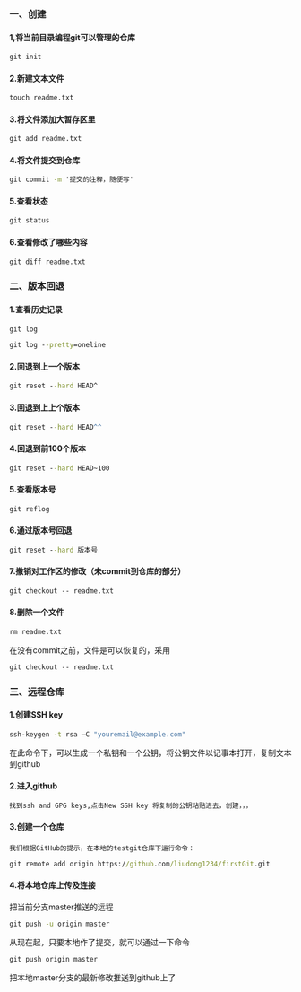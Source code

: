 ### 一、创建

#### 1,将当前目录编程git可以管理的仓库

```cmd
git init
```

#### 2.新建文本文件

```cmd
touch readme.txt
```

#### 3.将文件添加大暂存区里

```cmd
git add readme.txt
```

#### 4.将文件提交到仓库

```cmd
git commit -m '提交的注释，随便写'
```

#### 5.查看状态

```cmd
git status
```

#### 6.查看修改了哪些内容

```cmd
git diff readme.txt
```

### 二、版本回退

#### 1.查看历史记录

```cmd
git log
```

```cmd
git log --pretty=oneline
```

#### 2.回退到上一个版本

```cmd
git reset --hard HEAD^
```

#### 3.回退到上上个版本

```cmd
git reset --hard HEAD^^
```

#### 4.回退到前100个版本

```cmd
git reset --hard HEAD~100
```

#### 5.查看版本号

```cmd
git reflog
```

#### 6.通过版本号回退

```cmd
git reset --hard 版本号
```

#### 7.撤销对工作区的修改（未commit到仓库的部分）

```cmd
git checkout -- readme.txt
```

#### 8.删除一个文件

```cmd
rm readme.txt
```

在没有commit之前，文件是可以恢复的，采用 

```cmd
git checkout -- readme.txt
```

### 三、远程仓库

#### 1.创建SSH key

```cmd
ssh-keygen -t rsa –C "youremail@example.com"
```

在此命令下，可以生成一个私钥和一个公钥，将公钥文件以记事本打开，复制文本到github

#### 2.进入github

```txt
找到ssh and GPG keys,点击New SSH key 将复制的公钥粘贴进去，创建，，，
```

#### 3.创建一个仓库

```text
我们根据GitHub的提示，在本地的testgit仓库下运行命令：
```

```cmd
git remote add origin https://github.com/liudong1234/firstGit.git
```

#### 4.将本地仓库上传及连接

把当前分支master推送的远程

```cmd
git push -u origin master
```

从现在起，只要本地作了提交，就可以通过一下命令

```cmd
git push origin master
```

把本地master分支的最新修改推送到github上了

